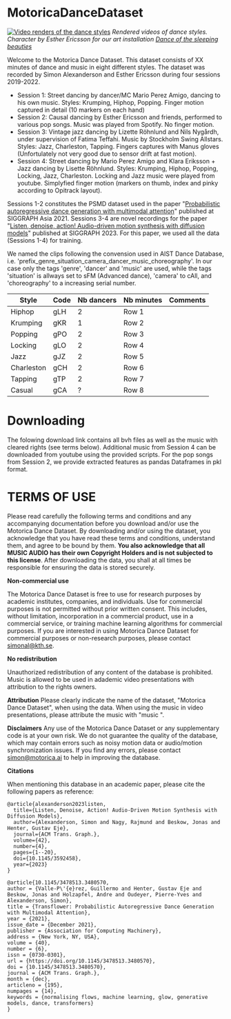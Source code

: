 # MotoricaDanceDataset

[![Video renders of the dance styles](media/anim_gif.gif)](https://youtu.be/Qfd2EpzWgok)
*Rendered videos of dance styles. Character by Esther Ericsson for our art installation [Dance of the sleeping beauties](https://www.sjusovarnasdans.com/)*

Welcome to the Motorica Dance Dataset. This dataset consists of XX minutes of dance and music in eight different styles. The dataset was recorded by Simon Alexanderson and Esther Ericsson during four sessions 2019-2022.

- Session 1: Street dancing by dancer/MC Mario Perez Amigo, dancing to his own music. Styles: Krumping, Hiphop, Popping. Finger motion captured in detail (10 markers on each hand)
- Session 2: Causal dancing by Esther Ericsson and friends, performed to various pop songs. Music was played from Spotify. No finger motion.
- Session 3: Vintage jazz dancing by Lizette Röhnlund and Nils Nygårdh, under supervision of Fatima Teffahi. Music by Stockholm Swing Allstars. Styles: Jazz, Charleston, Tapping. Fingers captures with Manus gloves (Unfortulately not very good due to sensor drift at fast motion).
- Session 4: Street dancing by Mario Perez Amigo and Klara Eriksson + Jazz dancing by Lisette Röhnlund. Styles: Krumping, Hiphop, Popping, Locking, Jazz, Charleston. Locking and Jazz music were played from youtube. Simplyfied finger motion (markers on thumb, index and pinky according to Opitrack layout).

Sessions 1-2 constitutes the PSMD dataset used in the paper "[Probabilistic autoregressive dance generation with multimodal attention](https://dl.acm.org/doi/10.1145/3478513.3480570)" published at SIGGRAPH Asia 2021. 
Sessions 3-4 are novel recordings for the paper "[Listen, denoise, action! Audio-driven motion synthesis with diffusion models](https://arxiv.org/abs/2211.09707)" published at SIGGRAPH 2023. For this paper, we used all the data (Sessions 1-4) for training.

We named the clips following the convension used in AIST Dance Database, i.e. 'prefix_genre_situation_camera_dancer_music_choreography'. In our case only the tags 'genre', 'dancer' and 'music' are used, while the tags 'situation' is allways set to sFM (Advanced dance), 'camera' to cAll, and 'choreography' to a increasing serial number.

| Style      | Code | Nb dancers | Nb minutes| Comments |
|------------|------|------------|-----------|----------|
| Hiphop     | gLH  | 2          | Row 1     | |
| Krumping   | gKR  | 1          | Row 2     | |
| Popping    | gPO  | 2          | Row 3     | |
| Locking    | gLO  | 2          | Row 4     | |
| Jazz       | gJZ  | 2          | Row 5     | |
| Charleston | gCH  | 2          | Row 6     | |
| Tapping    | gTP  | 2          | Row 7     | |
| Casual     | gCA  | ?          | Row 8     | |

# Downloading
The folowing download link contains all bvh files as well as the music with cleared rights (see terms below). Additional music from Session 4 can be downloaded from youtube using the provided scripts. For the pop songs from Session 2, we provide extracted features as pandas Dataframes in pkl format.

# TERMS OF USE

Please read carefully the following terms and conditions and any accompanying documentation before you download and/or use the Motorica Dance Dataset. By downloading and/or using the dataset, you acknowledge that you have read these terms and conditions, understand them, and agree to be bound by them. **You also acknowledge that all MUSIC AUDIO has their own Copyright Holders and is not subjected to this license**. After downloading the data, you shall at all times be responsible for ensuring the data is stored securely.

**Non-commercial use**

The Motorica Dance Dataset is free to use for research purposes by academic institutes, companies, and individuals. Use for commercial purposes is not permitted without prior written consent. This includes, without limitation, incorporation in a commercial product, use in a commercial service, or training machine learning algorithms for commercial purposes. If you are interested in using Motorica Dance Dataset for commercial purposes or non-research purposes, please contact simonal@kth.se.

**No redistribution**

Unauthorized redistribution of any content of the database is prohibited. Music is allowed to be used in adademic video presentations with attribution to the rights owners.

**Attribution**
Please clearly indicate the name of the dataset, "Motorica Dance Dataset", when using the data. 
When using the music in video presentations, please attribute the music with "music ".

**Disclaimers**
Any use of the Motorica Dance Dataset or any supplementary code is at your own risk. We do not guarantee the quality of the database, which may contain errors such as noisy motion data or audio/motion synchronization issues. If you find any errors, please contact simon@motorica.ai to help in improving the database.

**Citations**

When mentioning this database in an academic paper, please cite the following papers as reference:
```
@article{alexanderson2023listen,
  title={Listen, Denoise, Action! Audio-Driven Motion Synthesis with Diffusion Models},
  author={Alexanderson, Simon and Nagy, Rajmund and Beskow, Jonas and Henter, Gustav Eje},
  journal={ACM Trans. Graph.},
  volume={42},
  number={4},
  pages={1--20},
  doi={10.1145/3592458},
  year={2023}
}
```
```
@article{10.1145/3478513.3480570,
author = {Valle-P\'{e}rez, Guillermo and Henter, Gustav Eje and Beskow, Jonas and Holzapfel, Andre and Oudeyer, Pierre-Yves and Alexanderson, Simon},
title = {Transflower: Probabilistic Autoregressive Dance Generation with Multimodal Attention},
year = {2021},
issue_date = {December 2021},
publisher = {Association for Computing Machinery},
address = {New York, NY, USA},
volume = {40},
number = {6},
issn = {0730-0301},
url = {https://doi.org/10.1145/3478513.3480570},
doi = {10.1145/3478513.3480570},
journal = {ACM Trans. Graph.},
month = {dec},
articleno = {195},
numpages = {14},
keywords = {normalising flows, machine learning, glow, generative models, dance, transformers}
}
```


